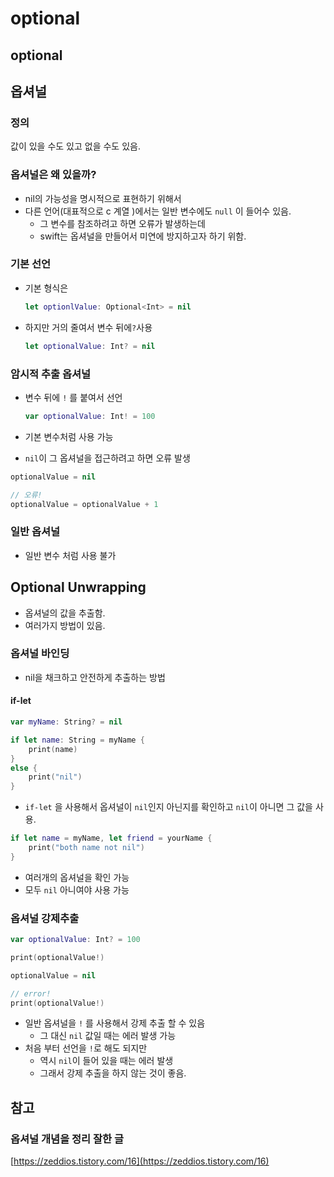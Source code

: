 # optional

## optional

## 옵셔널

### 정의

값이 있을 수도 있고 없을 수도 있음.

### 옵셔널은 왜 있을까?

* nil의 가능성을 명시적으로 표현하기 위해서
* 다른 언어\(대표적으로 c 계열 \)에서는 일반 변수에도 `null` 이 들어수 있음.
  * 그 변수를 참조하려고 하면 오류가 발생하는데
  * swift는 옵셔널을 만들어서 미연에 방지하고자 하기 위함.

### 기본 선언

* 기본 형식은

  ```swift
  let optionlValue: Optional<Int> = nil
  ```

* 하지만 거의 줄여서 변수 뒤에`?`사용

  ```swift
  let optionalValue: Int? = nil
  ```

### 암시적 추출 옵셔널

* 변수 뒤에 `!` 를 붙여서 선언

  ```swift
  var optionalValue: Int! = 100
  ```

* 기본 변수처럼 사용 가능
* `nil`이 그 옵셔널을 접근하려고 하면 오류 발생

```swift
optionalValue = nil

// 오류!
optionalValue = optionalValue + 1
```

### 일반 옵셔널

* 일반 변수 처럼 사용 불가

## Optional Unwrapping

* 옵셔널의 값을 추출함.
* 여러가지 방법이 있음.

### 옵셔널 바인딩

* nil을 채크하고 안전하게 추출하는 방법

#### if-let

```swift
var myName: String? = nil

if let name: String = myName {
    print(name)
}
else {
    print("nil")
}
```

* `if-let` 을 사용해서 옵셔널이 `nil`인지 아닌지를 확인하고 `nil`이 아니면 그 값을 사용.

```swift
if let name = myName, let friend = yourName {
    print("both name not nil")
}
```

* 여러개의 옵셔널을 확인 가능
* 모두 `nil` 아니여야 사용 가능

### 옵셔널 강제추출

```swift
var optionalValue: Int? = 100

print(optionalValue!)

optionalValue = nil

// error!
print(optionalValue!)
```

* 일반 옵셔널을 `!` 를 사용해서 강제 추출 할 수 있음
  * 그 대신 `nil` 값일 때는 에러 발생 가능
* 처음 부터 선언을 `!`로 해도 되지만
  * 역시 `nil`이 들어 있을 때는 에러 발생
  * 그래서 강제 추출을 하지 않는 것이 좋음.

## 참고

### 옵셔널 개념을 정리 잘한 글

[https://zeddios.tistory.com/16](https://zeddios.tistory.com/16)

